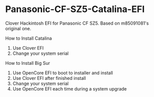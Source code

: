 # Panasonic-CF-SZ5-Catalina-EFI
Clover Hackintosh EFI for Panasonic CF SZ5. Based on m85091081's original one.

How to Install Catalina

1. Use Clover EFI
2. Change your system serial

How to Install Big Sur

1. Use OpenCore EFI to boot to installer and install
2. Use Clover EFI after finished install
3. Change your system serial
4. Use OpenCore EFI each time during a system upgrade
